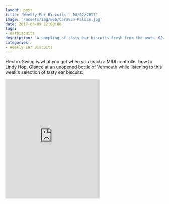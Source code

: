 ```yaml
---
layout: post
title: "Weekly Ear Biscuits - 08/02/2017"
image: '/assets/img/web/Caravan-Palace.jpg'
date: 2017-08-09 12:00:00
tags:
- earbiscuits
description: 'A sampling of tasty ear biscuits fresh from the oven. 08/0/2017'
categories:
- Weekly Ear Biscuits
---
```


Electro-Swing is what you get when you teach a MIDI controller how to Lindy Hop. Glance at an unopened bottle of Vermouth while listening to this week's selection of tasty ear biscuits:

<iframe src="https://open.spotify.com/embed/user/legendaryspork/playlist/4E0fJdN8q8QCABTclwsugt" width="300" height="380" frameborder="0" allowtransparency="true"></iframe>